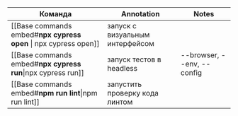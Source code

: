 

| Команда                                                          | Annotation                      | Notes                      |
| ---------------------------------------------------------------- | ------------------------------- | -------------------------- |
| [[Base commands embed#**npx cypress open** \| npx cypress open]] | запуск с визуальным интерфейсом |                            |
| [[Base commands embed#**npx cypress run**\|npx cypress run]]     | запуск тестов в headless        | --browser, --env, --config |
| [[Base commands embed#**npm run lint**\|npm run lint]]           | запустить проверку кода линтом  |                            |
